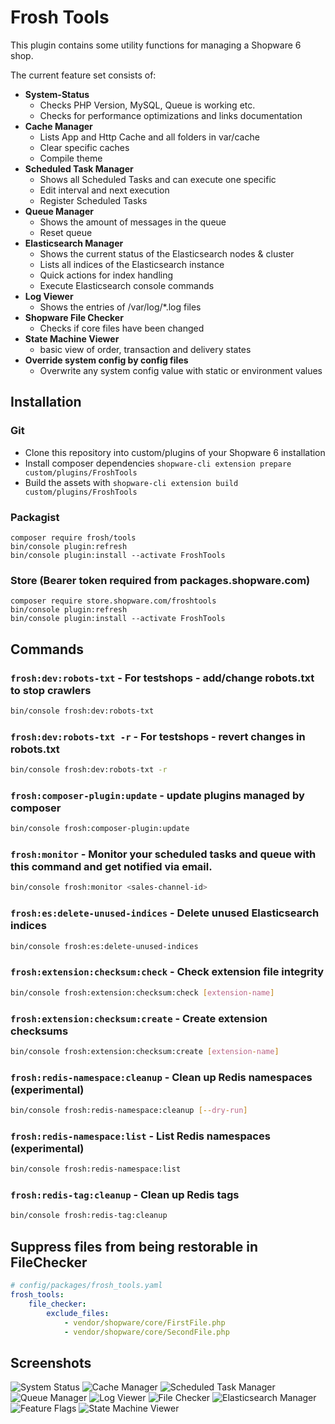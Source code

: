 # Frosh Tools

This plugin contains some utility functions for managing a Shopware 6 shop.

The current feature set consists of:

- **System-Status**
  - Checks PHP Version, MySQL, Queue is working etc.
  - Checks for performance optimizations and links documentation
- **Cache Manager**
  - Lists App and Http Cache and all folders in var/cache
  - Clear specific caches
  - Compile theme
- **Scheduled Task Manager**
  - Shows all Scheduled Tasks and can execute one specific
  - Edit interval and next execution
  - Register Scheduled Tasks
- **Queue Manager**
  - Shows the amount of messages in the queue
  - Reset queue
- **Elasticsearch Manager**
  - Shows the current status of the Elasticsearch nodes & cluster
  - Lists all indices of the Elasticsearch instance
  - Quick actions for index handling
  - Execute Elasticsearch console commands
- **Log Viewer**
  - Shows the entries of /var/log/*.log files
- **Shopware File Checker**
  - Checks if core files have been changed
- **State Machine Viewer**
  - basic view of order, transaction and delivery states
- **Override system config by config files**
  - Overwrite any system config value with static or environment values

## Installation

### Git
- Clone this repository into custom/plugins of your Shopware 6 installation
- Install composer dependencies `shopware-cli extension prepare custom/plugins/FroshTools`
- Build the assets with `shopware-cli extension build custom/plugins/FroshTools`

### Packagist
    composer require frosh/tools
    bin/console plugin:refresh
    bin/console plugin:install --activate FroshTools

### Store (Bearer token required from packages.shopware.com)
    composer require store.shopware.com/froshtools
    bin/console plugin:refresh
    bin/console plugin:install --activate FroshTools

## Commands

### `frosh:dev:robots-txt` - For testshops - add/change robots.txt to stop crawlers

```bash
bin/console frosh:dev:robots-txt
```

### `frosh:dev:robots-txt -r` - For testshops - revert changes in robots.txt

```bash
bin/console frosh:dev:robots-txt -r
```

### `frosh:composer-plugin:update` - update plugins managed by composer
```bash
bin/console frosh:composer-plugin:update
```

### `frosh:monitor` - Monitor your scheduled tasks and queue with this command and get notified via email.
```bash
bin/console frosh:monitor <sales-channel-id>
```

### `frosh:es:delete-unused-indices` - Delete unused Elasticsearch indices
```bash
bin/console frosh:es:delete-unused-indices
```

### `frosh:extension:checksum:check` - Check extension file integrity
```bash
bin/console frosh:extension:checksum:check [extension-name]
```

### `frosh:extension:checksum:create` - Create extension checksums
```bash
bin/console frosh:extension:checksum:create [extension-name]
```

### `frosh:redis-namespace:cleanup` - Clean up Redis namespaces (experimental)
```bash
bin/console frosh:redis-namespace:cleanup [--dry-run]
```

### `frosh:redis-namespace:list` - List Redis namespaces (experimental)
```bash
bin/console frosh:redis-namespace:list
```

### `frosh:redis-tag:cleanup` - Clean up Redis tags
```bash
bin/console frosh:redis-tag:cleanup
```

## Suppress files from being restorable in FileChecker

```yaml
# config/packages/frosh_tools.yaml
frosh_tools:
    file_checker:
        exclude_files:
            - vendor/shopware/core/FirstFile.php
            - vendor/shopware/core/SecondFile.php
```

## Screenshots

![System Status](https://i.imgur.com/tKVIvFh.png)
![Cache Manager](https://i.imgur.com/9aIpljE.png)
![Scheduled Task Manager](https://i.imgur.com/osXwRgk.png)
![Queue Manager](https://i.imgur.com/Jca0Diw.png)
![Log Viewer](https://i.imgur.com/521xMdS.png)
![File Checker](https://i.imgur.com/WslZDJ3.png)
![Elasticsearch Manager](https://i.imgur.com/BtU7jTu.png)
![Feature Flags](https://i.imgur.com/VL0gLeM.png)
![State Machine Viewer](https://i.imgur.com/LAsbFMY.png)
